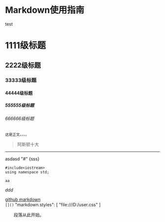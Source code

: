 # Markdown使用指南
test
# 1111级标题
## 2222级标题
### 33333级标题
#### 44444级标题
##### 555555级标题
###### 666666级标题
    这是正文。。。。   
>阿斯顿十大
***  
asdasd "#" {sss}   

``` #include<cstdio>
#include<iostream>
using namespace std;
```  
`aa`

 *ddd* 

[github markdown](https://guides.github.com/features/mastering-markdown/)  
`[]()`
"markdown.styles": [ "file:///D:/user.css" ]

&emsp;&emsp;段落从此开始。